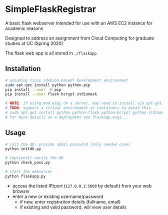 # SimpleFlaskRegistrar
A basic flask webserver intended for use with an AWS EC2 instance for academic reasons

Designed to address an assignment from Cloud Computing for graduate studies at UC (Spring 2020)

The flask web app is all stored in `./flaskapp`


## Installation
```bash
# assuming linux (debian-based) development environment
sudo apt-get install python python-pip
pip install --user -U pip
pip install --user flask bcrypt stdiomask

# NOTE: if using mod_wsgi on a server, may need to install via apt-get rather than pip
# TODO: support a virtual environment or containers to avoid this...
# sudo apt-get install python python-flask python-bcrypt python-stdiomask
# for more details on a deployment see flaskapp.wsgi...
```

## Usage
```bash
# init the db: provide admin password (only needed once)
python initdb.py

# (optional) verify the db
python check_pass.py

# start the webserver
python flaskapp.py
```
- access the listed IP/port (`127.0.0.1:5000` by default) from your web browser
- enter a new or existing username/password
  - if new, enter registration details (fullname, email)
  - if existing and valid password, will view user details
